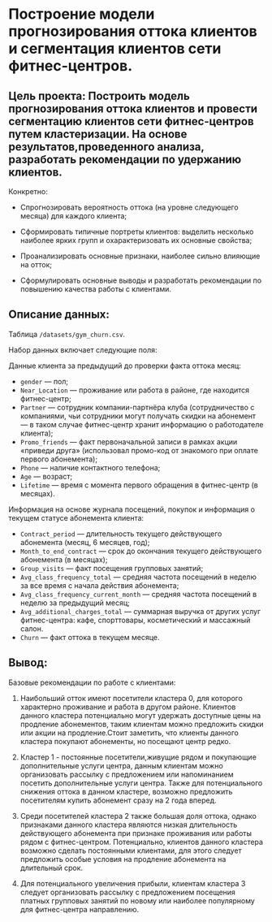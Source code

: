 # Построение модели прогнозирования оттока клиентов и сегментация клиентов сети фитнес-центров.
## Цель проекта: Построить модель прогнозирования оттока клиентов и провести сегментацию клиентов сети фитнес-центров путем кластеризации. На основе результатов,проведенного анализа, разработать рекомендации по удержанию клиентов.

Конкретно:

* Спрогнозировать вероятность оттока (на уровне следующего месяца) для каждого клиента;

* Сформировать типичные портреты клиентов: выделить несколько наиболее ярких групп и охарактеризовать их основные свойства;

* Проанализировать основные признаки, наиболее сильно влияющие на отток;

* Сформулировать основные выводы и разработать рекомендации по повышению качества работы с клиентами.

## Описание данных: 
Таблица `/datasets/gym_churn.csv`.

Набор данных включает следующие поля:

Данные клиента за предыдущий до проверки факта оттока месяц:

* `gender` — пол;
* `Near_Location` — проживание или работа в районе, где находится фитнес-центр;
* `Partner` — сотрудник компании-партнёра клуба (сотрудничество с компаниями, чьи сотрудники могут получать скидки на абонемент — в таком случае фитнес-центр хранит информацию о работодателе клиента);
* `Promo_friends` — факт первоначальной записи в рамках акции «приведи друга» (использовал промо-код от знакомого при оплате первого абонемента);
* `Phone` — наличие контактного телефона;
* `Age` — возраст;
* `Lifetime` — время с момента первого обращения в фитнес-центр (в месяцах).

Информация на основе журнала посещений, покупок и информация о текущем статусе абонемента клиента:

* `Contract_period` — длительность текущего действующего абонемента (месяц, 6 месяцев, год);
* `Month_to_end_contract` — срок до окончания текущего действующего абонемента (в месяцах);
* `Group_visits` — факт посещения групповых занятий;
* `Avg_class_frequency_total` — средняя частота посещений в неделю за все время с начала действия абонемента;
* `Avg_class_frequency_current_month` — средняя частота посещений в неделю за предыдущий месяц;
* `Avg_additional_charges_total` — суммарная выручка от других услуг фитнес-центра: кафе, спорттовары, косметический и массажный салон.
* `Churn` — факт оттока в текущем месяце.

## Вывод:

Базовые рекомендации по работе с клиентами:
1. Наибольший отток имеют посетители кластера 0, для которого характерно проживание и работа в другом районе. Клиентов данного кластера потенциально могут удержать доступные цены на продление абонементов, таким клиентам можно предложить скидки или акции на продление.Стоит заметить, что клиенты данного кластера покупают абонементы, но посещают центр редко.


2. Кластер 1 - постоянные посетители,живущие рядом и покупающие дополнительные услуги центра, данным клиентам можно организовать рассылку с предложением или напоминанием посетить дополнительные услуги центра. Также для потенциального снижения оттока в данном кластере, возможно предложить посетителям купить абонемент сразу на 2 года вперед. 


3. Среди посетителей кластера 2 также большая доля оттока, однако признаками данного кластера являются низкая длительность действующего абонемента при признаке проживания или работы рядом с фитнес-центром. Потенциально, клиентов данного кластера возможно сделать постоянными клиентами, для этого следует предложить особые условия на продление абонемента на длительный срок.


4. Для потенциального увеличения прибыли, клиентам кластера 3 следует организовать рассылку с предложением посещения платных групповых занятий по новому или наиболее популярному для фитнес-центра направлению.
